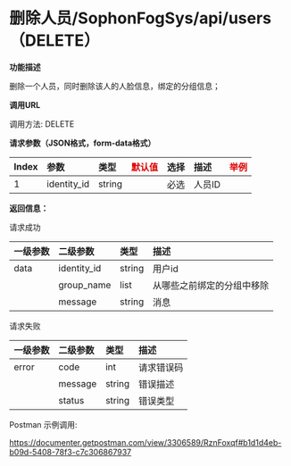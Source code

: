 # 删除人员/SophonFogSys/api/users（DELETE）

**功能描述**

删除一个人员，同时删除该人的人脸信息，绑定的分组信息；

**调用URL**

调用方法: DELETE

**请求参数（JSON格式，form-data格式）**

| Index | 参数        | 类型   | <font color="#dd0000">默认值</font> | 选择 | 描述   | <font color="#dd0000">举例</font> |
| :---- | :---------- | :----- | ----------------------------------- | :--- | :----- | --------------------------------- |
| 1     | identity_id | string |                                     | 必选 | 人员ID |                                   |

**返回信息：**

请求成功

| 一级参数 | 二级参数    | 类型   | 描述                       |
| :------- | :---------- | :----- | :------------------------- |
| data     | identity_id | string | 用户id                     |
|          | group_name  | list   | 从哪些之前绑定的分组中移除 |
|          | message     | string | 消息                       |

请求失败

| 一级参数 | 二级参数 | 类型   | 描述       |
| :------- | :------- | :----- | :--------- |
| error    | code     | int    | 请求错误码 |
|          | message  | string | 错误描述   |
|          | status   | string | 错误类型   |

Postman 示例调用:

https://documenter.getpostman.com/view/3306589/RznFoxqf#b1d1d4eb-b09d-5408-78f3-c7c306867937

#### 